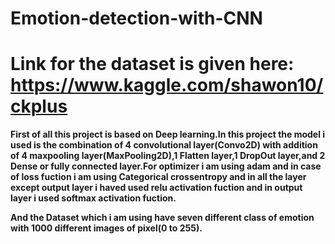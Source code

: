 # Emotion-detection-with-CNN


# Link for the dataset is given here: https://www.kaggle.com/shawon10/ckplus

**First of all this project is based on Deep learning.In this project the model i used is the combination of 4 convolutional layer(Convo2D) with addition of 4 maxpooling layer(MaxPooling2D),1 Flatten layer,1 DropOut layer,and 2 Dense or fully connected layer.For optimizer i am using adam and in case of loss fuction i am using Categorical crossentropy and in all the layer except output layer i haved used relu activation fuction and in output layer i used softmax activation fuction.**

**And the Dataset which  i am using have seven different class of emotion with 1000 different images of pixel(0 to 255).**
